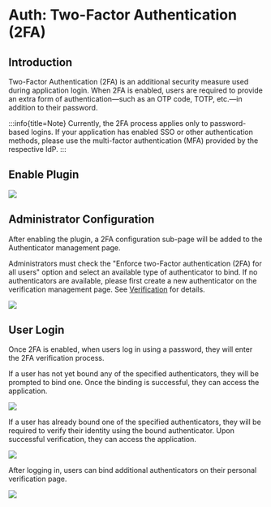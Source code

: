 # Auth: Two-Factor Authentication (2FA)

<PluginInfo name="two-factor-authentication" licenseBundled="true"></PluginInfo>

## Introduction

Two-Factor Authentication (2FA) is an additional security measure used during application login. When 2FA is enabled, users are required to provide an extra form of authentication—such as an OTP code, TOTP, etc.—in addition to their password.

:::info{title=Note}
Currently, the 2FA process applies only to password-based logins. If your application has enabled SSO or other authentication methods, please use the multi-factor authentication (MFA) provided by the respective IdP.
:::

## Enable Plugin

![](https://static-docs.nocobase.com/202502282108145.png)

## Administrator Configuration

After enabling the plugin, a 2FA configuration sub-page will be added to the Authenticator management page.

Administrators must check the "Enforce two-Factor authentication (2FA) for all users" option and select an available type of authenticator to bind. If no authenticators are available, please first create a new authenticator on the verification management page. See [Verification](../verification/index.md) for details.

![](https://static-docs.nocobase.com/202502282109802.png)

## User Login

Once 2FA is enabled, when users log in using a password, they will enter the 2FA verification process.

If a user has not yet bound any of the specified authenticators, they will be prompted to bind one. Once the binding is successful, they can access the application.

![](https://static-docs.nocobase.com/202502282110829.png)

If a user has already bound one of the specified authenticators, they will be required to verify their identity using the bound authenticator. Upon successful verification, they can access the application.

![](https://static-docs.nocobase.com/202502282110148.png)

After logging in, users can bind additional authenticators on their personal verification page.

![](https://static-docs.nocobase.com/202502282110024.png)
